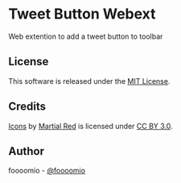 # Tweet Button Webext
Web extention to add a tweet button to toolbar

## License
This software is released under the [MIT License](https://github.com/foooomio/tweet-button-webext/blob/master/LICENSE.txt).

## Credits
[Icons](https://www.iconfinder.com/icons/771365/circle_logo_media_network_share_social_twitter_icon) by [Martial Red](https://www.iconfinder.com/MaxIcon) is licensed under [CC BY 3.0](https://creativecommons.org/licenses/by/3.0/).

## Author
foooomio - [@foooomio](https://twitter.com/foooomio)
